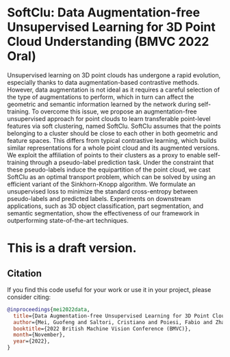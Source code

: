 # SoftClu: Data Augmentation-free Unsupervised Learning for 3D Point Cloud Understanding (BMVC 2022 Oral)

Unsupervised learning on 3D point clouds has undergone a rapid evolution, especially thanks to data augmentation-based contrastive methods. However, data augmentation is not ideal as it requires a careful selection of the type of augmentations to perform, which in turn can affect the geometric and semantic information learned by the network during self-training. 
To overcome this issue, we propose an augmentation-free unsupervised approach for point clouds to learn transferable point-level features via soft clustering, named SoftClu. 
SoftClu assumes that the points belonging to a cluster should be close to each other in both geometric and feature spaces. This differs from typical contrastive learning, which builds similar representations for a whole point cloud and its augmented versions. 
We exploit the affiliation of points to their clusters as a proxy to enable self-training through a pseudo-label prediction task. 
Under the constraint that these pseudo-labels induce the equipartition of the point cloud, we cast SoftClu as an optimal transport problem, which can be solved by using an efficient variant of the Sinkhorn-Knopp algorithm. 
We formulate an unsupervised loss to minimize the standard cross-entropy between pseudo-labels and predicted labels. 
Experiments on downstream applications, such as 3D object classification, part segmentation, and semantic segmentation, show the effectiveness of our framework in outperforming state-of-the-art techniques.


# This is a draft version.
## Citation
If you find this code useful for your work or use it in your project, please consider citing:
```bibtex
@inproceedings{mei2022data,
  title={Data Augmentation-free Unsupervised Learning for 3D Point Cloud Understanding},
  author={Mei, Guofeng and Saltori, Cristiano and Poiesi, Fabio and Zhang, Jian and Ricci, Elisa and Sebe, Nicu and Wu, Qiang},
  booktitle={2022 British Machine Vision Conference (BMVC)},
  month={November},
  year={2022},
}
```
